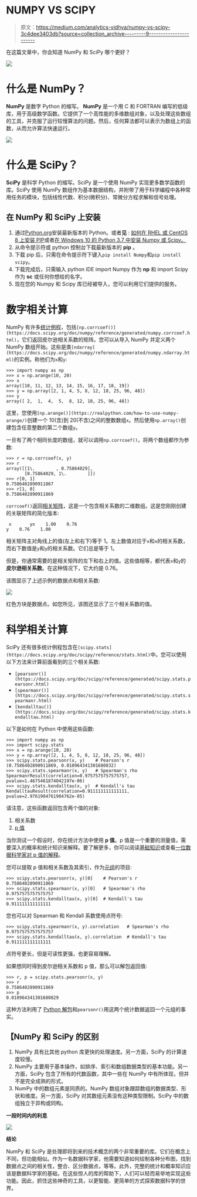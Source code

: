 # NUMPY VS SCIPY

> 原文：<https://medium.com/analytics-vidhya/numpy-vs-scipy-3c4dee3403db?source=collection_archive---------9----------------------->

在这篇文章中，你会知道 NumPy 和 SciPy 哪个更好？

![](img/1036029468352fbefbda62fd05a2b973.png)

# 什么是 NumPy？

**NumPy** 是数字 Python 的缩写。 **NumPy** 是一个用 C 和 FORTRAN 编写的低级库，用于高级数学函数。它提供了一个高性能的多维数组对象，以及处理这些数组的工具，并克服了运行较慢算法的问题。然后，任何算法都可以表示为数组上的函数，从而允许算法快速运行。

![](img/14b4d04b4af5846b9c933a671f21fccf.png)

# **什么是 SciPy？**

**SciPy** 是科学 Python 的缩写。SciPy 是一个使用 NumPy 实现更多数学函数的库。SciPy 使用 NumPy 数组作为基本数据结构，并附带了用于科学编程中各种常用任务的模块，包括线性代数、积分(微积分)、常微分方程求解和信号处理。

## **在 NumPy 和 SciPy 上安装**

1.  通过[Python.org](https://www.python.org/doc/)安装最新版本的 Python。或者**见** : [如何在 RHEL 或 CentOS 8 上安装 PIP](https://www.how2shout.com/how-to/how-to-install-python-3-6-and-pip-on-rhel-8-and-centos-8.html)或者[在 Windows 10 的 Python 3.7 中安装 Numpy 或 Scipy。](https://www.how2shout.com/how-to/how-to-install-numpy-in-python-3-7-in-windows-10.html)
2.  从命令提示符或 python 控制台下载最新版本的 **pip** 。
3.  下载 pip 后，只需在命令提示符下键入`pip install Numpy`和`pip install scipy`。
4.  下载完成后，只需输入 python IDE import Numpy 作为 **np** 和 import Scipy 作为 **sc** 或任何你想给的名字。
5.  现在您的 Numpy 和 Scipy 库已经被导入，您可以利用它们提供的服务。

# 数字相关计算

NumPy 有许多[统计例程](https://docs.scipy.org/doc/numpy/reference/routines.statistics.html)，包括`[np.corrcoef()](https://docs.scipy.org/doc/numpy/reference/generated/numpy.corrcoef.html)`，它们返回皮尔逊相关系数的矩阵。您可以从导入 NumPy 并定义两个 NumPy 数组开始。这些是类`[ndarray](https://docs.scipy.org/doc/numpy/reference/generated/numpy.ndarray.html)`的实例。称他们为`x`和`y`:

```
>>> import numpy as np
>>> x = np.arange(10, 20)
>>> x
array([10, 11, 12, 13, 14, 15, 16, 17, 18, 19])
>>> y = np.array([2, 1, 4, 5, 8, 12, 18, 25, 96, 48])
>>> y
array([ 2,  1,  4,  5,  8, 12, 18, 25, 96, 48])
```

这里，您使用`[np.arange()](https://realpython.com/how-to-use-numpy-arange/)`创建一个 10(含)到 20(不含)之间的整数数组`x`。然后使用`np.array()`创建包含任意整数的第二个数组`y`。

一旦有了两个相同长度的数组，就可以调用`np.corrcoef()`，将两个数组都作为参数:

```
>>> r = np.corrcoef(x, y)
>>> r
array([[1\.        , 0.75864029],
       [0.75864029, 1\.        ]])
>>> r[0, 1]
0.7586402890911867
>>> r[1, 0]
0.7586402890911869
```

`corrcoef()`返回[相关矩阵](https://www.displayr.com/what-is-a-correlation-matrix/)，这是一个包含相关系数的二维数组。这是您刚刚创建的关联矩阵的简化版本:

```
 x       yx    1.00    0.76
y    0.76    1.00
```

相关矩阵主对角线上的值(左上和右下)等于 1。左上数值对应于`x`和`x`的相关系数，而右下数值是`y`和`y`的相关系数。它们总是等于 1。

但是，你通常需要的是相关矩阵的左下和右上的值。这些值相等，都代表`x`和`y`的**皮尔逊相关系数**。在这种情况下，它大约是 0.76。

该图显示了上述示例的数据点和相关系数:

![](img/2919251f1abd88a3d00232effe56a705.png)

红色方块是数据点。如您所见，该图还显示了三个相关系数的值。

# 科学相关计算

SciPy 还有很多统计例程包含在`[scipy.stats](https://docs.scipy.org/doc/scipy/reference/stats.html)`中。您可以使用以下方法来计算前面看到的三个相关系数:

*   `[pearsonr()](https://docs.scipy.org/doc/scipy/reference/generated/scipy.stats.pearsonr.html)`
*   `[spearmanr()](https://docs.scipy.org/doc/scipy/reference/generated/scipy.stats.spearmanr.html)`
*   `[kendalltau()](https://docs.scipy.org/doc/scipy/reference/generated/scipy.stats.kendalltau.html)`

以下是如何在 Python 中使用这些函数:

```
>>> import numpy as np
>>> import scipy.stats
>>> x = np.arange(10, 20)
>>> y = np.array([2, 1, 4, 5, 8, 12, 18, 25, 96, 48])
>>> scipy.stats.pearsonr(x, y)    # Pearson's r
(0.7586402890911869, 0.010964341301680832)
>>> scipy.stats.spearmanr(x, y)   # Spearman's rho
SpearmanrResult(correlation=0.9757575757575757, pvalue=1.4675461874042197e-06)
>>> scipy.stats.kendalltau(x, y)  # Kendall's tau
KendalltauResult(correlation=0.911111111111111, pvalue=2.9761904761904762e-05)
```

请注意，这些函数返回包含两个值的对象:

1.  相关系数
2.  [p 值](https://en.wikipedia.org/wiki/P-value)

当你测试一个假设时，你在统计方法中使用 **p 值**。p 值是一个重要的测量值，需要深入的概率和统计知识来解释。要了解更多，你可以阅读[基础知识](https://www.statsdirect.com/help/basics/p_values.htm)或查看[一位数据科学家对 p 值的解释](https://towardsdatascience.com/p-values-explained-by-data-scientist-f40a746cfc8)。

您可以提取 p 值和相关系数及其索引，作为[元组](https://realpython.com/python-lists-tuples/)的项目:

```
>>> scipy.stats.pearsonr(x, y)[0]    # Pearson's r
0.7586402890911869
>>> scipy.stats.spearmanr(x, y)[0]   # Spearman's rho
0.9757575757575757
>>> scipy.stats.kendalltau(x, y)[0]  # Kendall's tau
0.911111111111111
```

您也可以对 Spearman 和 Kendall 系数使用点符号:

```
>>> scipy.stats.spearmanr(x, y).correlation   # Spearman's rho
0.9757575757575757
>>> scipy.stats.kendalltau(x, y).correlation  # Kendall's tau
0.911111111111111
```

点符号更长，但是可读性更强，也更容易理解。

如果想同时得到皮尔逊相关系数和 p 值，那么可以解包返回值:

```
>>> r, p = scipy.stats.pearsonr(x, y)
>>> r
0.7586402890911869
>>> p
0.010964341301680829
```

这种方法利用了 [Python 解包](https://realpython.com/lessons/tuple-assignment-packing-unpacking/)和`pearsonr()`用这两个统计数据返回一个元组的事实。

## 【NumPy 和 SciPy 的区别

1.  NumPy 具有比其他 python 库更快的处理速度。另一方面，SciPy 的计算速度较慢。
2.  NumPy 主要用于基本操作，如排序、索引和数组数据类型的基本功能。另一方面，SciPy 包含了所有的代数函数，其中一些在 NumPy 中有所体现，但并不是完全成熟的形式。
3.  NumPy 中的数组元素是同质的。NumPy 数组对象跟踪数组的数据类型、形状和维度。另一方面，SciPy 对其数组元素没有这种类型限制。SciPy 中的数组独立于异构或同构。

**一段时间内的利息**

![](img/6d2cbe6e087b875a52fc0126cb70882f.png)

**结论**

NumPy 和 SciPy 是处理即将到来的技术概念的两个非常重要的库。它们在概念上不同，但功能相似。作为一名数据科学家，他需要知道如何绘制各种分布图，找到数据点之间的相关性，整合、区分数据点，等等。此外，完整的统计和概率知识应该是数据科学家的基础，在这些惊人的库的帮助下，人们可以轻而易举地实现这些功能。因此，抓住这些神奇的工具，以更智能、更简单的方式探索数据科学的世界。
